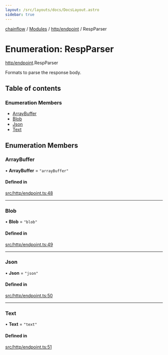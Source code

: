 ```yaml
---
layout: /src/layouts/docs/DocsLayout.astro
sidebar: true
---
```


[chainflow](../README) / [Modules](../modules) / [http/endpoint](../modules/http_endpoint) / RespParser

# Enumeration: RespParser

[http/endpoint](../modules/http_endpoint).RespParser

Formats to parse the response body.

## Table of contents

### Enumeration Members

- [ArrayBuffer](./http_endpoint.RespParser#arraybuffer)
- [Blob](./http_endpoint.RespParser#blob)
- [Json](./http_endpoint.RespParser#json)
- [Text](./http_endpoint.RespParser#text)

## Enumeration Members

### ArrayBuffer

• **ArrayBuffer** = ``"arrayBuffer"``

#### Defined in

[src/http/endpoint.ts:48](https://github.com/edwinlzs/chainflow/blob/b0b3282/src/http/endpoint.ts#L48)

___

### Blob

• **Blob** = ``"blob"``

#### Defined in

[src/http/endpoint.ts:49](https://github.com/edwinlzs/chainflow/blob/b0b3282/src/http/endpoint.ts#L49)

___

### Json

• **Json** = ``"json"``

#### Defined in

[src/http/endpoint.ts:50](https://github.com/edwinlzs/chainflow/blob/b0b3282/src/http/endpoint.ts#L50)

___

### Text

• **Text** = ``"text"``

#### Defined in

[src/http/endpoint.ts:51](https://github.com/edwinlzs/chainflow/blob/b0b3282/src/http/endpoint.ts#L51)
